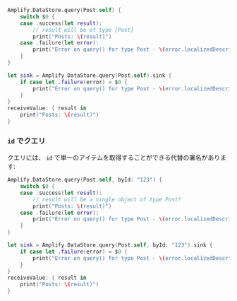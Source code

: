 <amplify-block-switcher>

<amplify-block name="Listener (iOS 11+)">

```swift
Amplify.DataStore.query(Post.self) {
    switch $0 {
    case .success(let result):
        // result will be of type [Post]
        print("Posts: \(result)")
    case .failure(let error):
        print("Error on query() for type Post - \(error.localizedDescription)")
    }
}
```

</amplify-block>

<amplify-block name="Combine (iOS 13+)">

```swift
let sink = Amplify.DataStore.query(Post.self).sink {
    if case let .failure(error) = $0 {
        print("Error on query() for type Post - \(error.localizedDescription)")
    }
}
receiveValue: { result in
    print("Posts: \(result)")
}
```

</amplify-block>

</amplify-block-switcher>

### `id` でクエリ

クエリには、 `id` で単一のアイテムを取得することができる代替の署名があります:

<amplify-block-switcher>

<amplify-block name="Listener (iOS 11+)">

```swift
Amplify.DataStore.query(Post.self, byId: "123") {
    switch $0 {
    case .success(let result):
        // result will be a single object of type Post?
        print("Posts: \(result)")
    case .failure(let error):
        print("Error on query() for type Post - \(error.localizedDescription)")
    }
}
```

</amplify-block>

<amplify-block name="Combine (iOS 13+)">

```swift
let sink = Amplify.DataStore.query(Post.self, byId: "123").sink {
    if case let .failure(error) = $0 {
        print("Error on query() for type Post - \(error.localizedDescription)")
    }
}
receiveValue: { result in
    print("Posts: \(result)")
}
```

</amplify-block>

</amplify-block-switcher>
